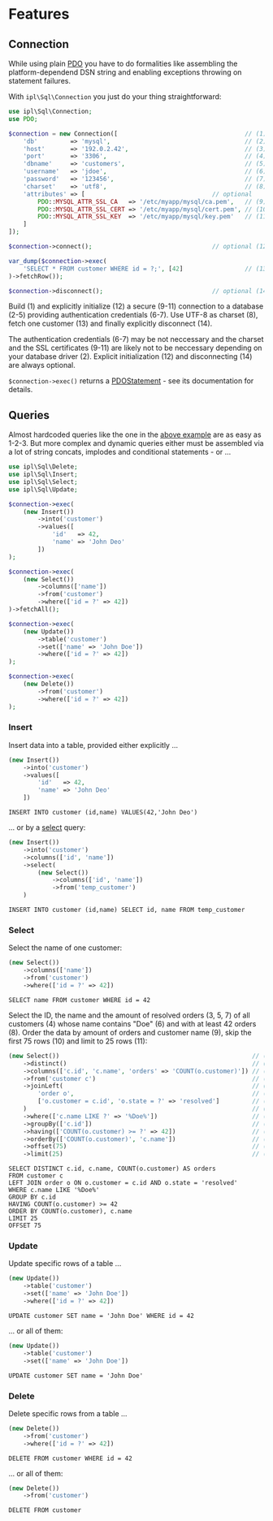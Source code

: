 # Features <a id="features"></a>

## Connection <a id="sql-connection"></a>

While using plain [PDO](https://secure.php.net/manual/en/class.pdo.php) you have
to do formalities like assembling the platform-dependend DSN string and enabling 
exceptions throwing on statement failures.

With `ipl\Sql\Connection` you just do your thing straightforward:

```php
use ipl\Sql\Connection;
use PDO;

$connection = new Connection([                                   // (1)
    'db'         => 'mysql',                                     // (2)
    'host'       => '192.0.2.42',                                // (3)
    'port'       => '3306',                                      // (4)
    'dbname'     => 'customers',                                 // (5)
    'username'   => 'jdoe',                                      // (6)
    'password'   => '123456',                                    // (7)
    'charset'    => 'utf8',                                      // (8)
    'attributes' => [                                   // optional
        PDO::MYSQL_ATTR_SSL_CA   => '/etc/myapp/mysql/ca.pem',   // (9)
        PDO::MYSQL_ATTR_SSL_CERT => '/etc/myapp/mysql/cert.pem', // (10)
        PDO::MYSQL_ATTR_SSL_KEY  => '/etc/myapp/mysql/key.pem'   // (11)
    ]
]);

$connection->connect();                                 // optional (12)

var_dump($connection->exec(
    'SELECT * FROM customer WHERE id = ?;', [42]                 // (13)
)->fetchRow());

$connection->disconnect();                              // optional (14)
```

Build (1) and explicitly initialize (12) a secure (9-11) connection to a 
database (2-5) providing authentication credentials (6-7). Use UTF-8 as charset 
(8), fetch one customer (13) and finally explicitly disconnect (14).

The authentication credentials (6-7) may be not neccessary and the charset and 
the SSL certificates (9-11) are likely not to be neccessary depending on your 
database driver (2). Explicit initialization (12) and disconnecting (14) are 
always optional.

`$connection->exec()` returns a 
[PDOStatement](https://secure.php.net/manual/en/class.pdostatement.php) - see 
its documentation for details.

## Queries <a id="sql-queries"></a>

Almost hardcoded queries like the one in the [above example](#sql-connection) 
are as easy as 1-2-3. But more complex and dynamic queries either must be assembled 
via a lot of string concats, implodes and conditional statements - or ...

```php
use ipl\Sql\Delete;
use ipl\Sql\Insert;
use ipl\Sql\Select;
use ipl\Sql\Update;

$connection->exec(
    (new Insert())
        ->into('customer')
        ->values([
            'id'   => 42,
            'name' => 'John Deo'
        ])
);

$connection->exec(
    (new Select())
        ->columns(['name'])
        ->from('customer')
        ->where(['id = ?' => 42])
)->fetchAll();

$connection->exec(
    (new Update())
        ->table('customer')
        ->set(['name' => 'John Doe'])
        ->where(['id = ?' => 42])
);

$connection->exec(
    (new Delete())
        ->from('customer')
        ->where(['id = ?' => 42])
);
```

### Insert <a id="sql-insert"></a>

Insert data into a table, provided either explicitly ...

```php
(new Insert())
    ->into('customer')
    ->values([
        'id'   => 42,
        'name' => 'John Deo'
    ])
```

```mysql
INSERT INTO customer (id,name) VALUES(42,'John Deo')
```

... or by a [select](#sql-select) query:

```php
(new Insert())
    ->into('customer')
    ->columns(['id', 'name'])
    ->select(
        (new Select())
            ->columns(['id', 'name'])
            ->from('temp_customer')
    )
```

```mysql
INSERT INTO customer (id,name) SELECT id, name FROM temp_customer
```

### Select <a id="sql-select"></a>

Select the name of one customer:

```php
(new Select())
    ->columns(['name'])
    ->from('customer')
    ->where(['id = ?' => 42])
```

```mysql
SELECT name FROM customer WHERE id = 42
```

Select the ID, the name and the amount of resolved orders (3, 5, 7) of all
customers (4) whose name contains "Doe" (6) and with at least 42 orders (8).
Order the data by amount of orders and customer name (9), skip the first 75 rows
(10) and limit to 25 rows (11):

```php
(new Select())                                                     // (1)
    ->distinct()                                                   // (2)
    ->columns(['c.id', 'c.name', 'orders' => 'COUNT(o.customer)']) // (3)
    ->from('customer c')                                           // (4)
    ->joinLeft(                                                    // (5.1)
        'order o',                                                 // (5.2)
        ['o.customer = c.id', 'o.state = ?' => 'resolved']         // (5.3)
    )                                                              // (5.4)
    ->where(['c.name LIKE ?' => '%Doe%'])                          // (6)
    ->groupBy(['c.id'])                                            // (7)
    ->having(['COUNT(o.customer) >= ?' => 42])                     // (8)
    ->orderBy(['COUNT(o.customer)', 'c.name'])                     // (9)
    ->offset(75)                                                   // (10)
    ->limit(25)                                                    // (11)
```

```mysql
SELECT DISTINCT c.id, c.name, COUNT(o.customer) AS orders 
FROM customer c 
LEFT JOIN order o ON o.customer = c.id AND o.state = 'resolved'
WHERE c.name LIKE '%Doe%'
GROUP BY c.id 
HAVING COUNT(o.customer) >= 42
ORDER BY COUNT(o.customer), c.name 
LIMIT 25 
OFFSET 75
```

### Update <a id="sql-update"></a>

Update specific rows of a table ...

```php
(new Update())
    ->table('customer')
    ->set(['name' => 'John Doe'])
    ->where(['id = ?' => 42])
```

```mysql
UPDATE customer SET name = 'John Doe' WHERE id = 42
```

... or all of them:

```php
(new Update())
    ->table('customer')
    ->set(['name' => 'John Doe'])
```

```mysql
UPDATE customer SET name = 'John Doe'
```

### Delete <a id="sql-delete"></a>

Delete specific rows from a table ...

```php
(new Delete())
    ->from('customer')
    ->where(['id = ?' => 42])
```

```mysql
DELETE FROM customer WHERE id = 42
```

... or all of them:

```php
(new Delete())
    ->from('customer')
```

```mysql
DELETE FROM customer
```
